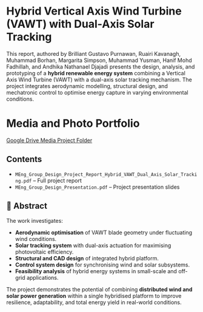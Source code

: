 # Hybrid Vertical Axis Wind Turbine (VAWT) with Dual-Axis Solar Tracking

This report, authored by Brilliant Gustavo Purnawan, Ruairi Kavanagh, Muhammad Borhan, Margarita Simpson, Muhammad Yusman, Hanif Mohd Fadhillah, and Andhika Nathanael Djajadi presents the design, analysis, and prototyping of a **hybrid renewable energy system** combining a Vertical Axis Wind Turbine (VAWT) with a dual-axis solar tracking mechanism. The project integrates aerodynamic modelling, structural design, and mechatronic control to optimise energy capture in varying environmental conditions.

# Media and Photo Portfolio
[Google Drive Media Project Folder](https://drive.google.com/drive/folders/1OI6ZkQ67bV4eHbk79xfLftO64qPsMahw?usp=drive_link)

## Contents
- `MEng_Group_Design_Project_Report_Hybrid_VAWT_Dual_Axis_Solar_Tracking.pdf` – Full project report  
- `MEng_Group_Design_Presentation.pdf` – Project presentation slides  

## 📝 Abstract
The work investigates:
- **Aerodynamic optimisation** of VAWT blade geometry under fluctuating wind conditions.  
- **Solar tracking system** with dual-axis actuation for maximising photovoltaic efficiency.  
- **Structural and CAD design** of integrated hybrid platform.  
- **Control system design** for synchronising wind and solar subsystems.  
- **Feasibility analysis** of hybrid energy systems in small-scale and off-grid applications.  

The project demonstrates the potential of combining **distributed wind and solar power generation** within a single hybridised platform to improve resilience, adaptability, and total energy yield in real-world conditions.
